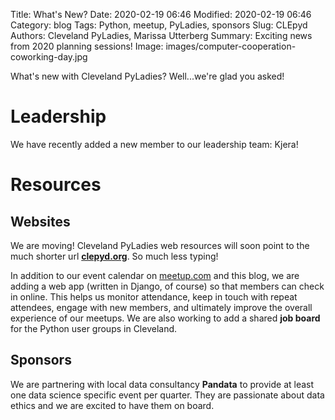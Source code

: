 Title: What's New?
Date: 2020-02-19 06:46
Modified: 2020-02-19 06:46
Category: blog
Tags: Python, meetup, PyLadies, sponsors
Slug: CLEpyd
Authors: Cleveland PyLadies, Marissa Utterberg
Summary: Exciting news from 2020 planning sessions!
Image: images/computer-cooperation-coworking-day.jpg

What's new with Cleveland PyLadies? Well...we're glad you asked!

# Leadership

We have recently added a new member to our leadership team: Kjera!

# Resources

## Websites

We are moving! Cleveland PyLadies web resources will soon point to the much
shorter url __[clepyd.org](http://clepyd.org)__. So much less typing!

In addition to our event calendar on [meetup.com](https://www.meetup.com/CLE-PyLadies/) and this blog,
we are adding a web app (written in Django, of course) so that members can check in online.
This helps us monitor attendance, keep in touch with repeat attendees, engage with new members, and
ultimately improve the overall experience of our meetups. We are also working to add a shared
__job board__ for the Python user groups in Cleveland.

## Sponsors

We are partnering with local data consultancy __Pandata__ to provide at least one data science
specific event per quarter. They are passionate about data ethics and we are excited to have
them on board.
